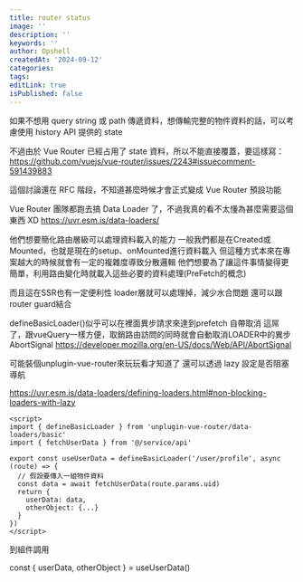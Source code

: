 ```yaml
---
title: router status
image: ''
description: ''
keywords: ''
author: Opshell
createdAt: '2024-09-12'
categories:
tags:
editLink: true
isPublished: false
---
```

如果不想用 query string 或 path 傳遞資料，想傳輸完整的物件資料的話，可以考慮使用 history API 提供的 state

不過由於 Vue Router 已經占用了 state 資料，所以不能直接覆蓋，要這樣寫：
https://github.com/vuejs/vue-router/issues/2243#issuecomment-591439883

這個討論還在 RFC 階段，不知道甚麼時候才會正式變成 Vue Router 預設功能

Vue Router 團隊都跑去搞 Data Loader 了，不過我真的看不太懂為甚麼需要這個東西 XD
https://uvr.esm.is/data-loaders/

他們想要簡化路由層級可以處理資料載入的能力
一般我們都是在Created或Mounted，也就是現在的setup、onMounted進行資料載入
但這種方式本來在專案越大的時候就會有一定的複雜度導致分散邏輯
他們想要為了讓這件事情變得更簡單，利用路由變化時就載入這些必要的資料處理(PreFetch的概念)

而且這在SSR也有一定便利性
loader層就可以處理掉，減少水合問題
還可以跟router guard結合

defineBasicLoader()似乎可以在裡面異步請求來達到prefetch  自帶取消
這屌了，跟vueQuery一樣方便，取銷路由訪問的同時就會自動取消LOADER中的異步 AbortSignal
https://developer.mozilla.org/en-US/docs/Web/API/AbortSignal

可能裝個unplugin-vue-router來玩玩看才知道了
還可以透過 lazy 設定是否阻塞導航

https://uvr.esm.is/data-loaders/defining-loaders.html#non-blocking-loaders-with-lazy

```vue
<script>
import { defineBasicLoader } from 'unplugin-vue-router/data-loaders/basic'
import { fetchUserData } from '@/service/api'

export const useUserData = defineBasicLoader('/user/profile', async (route) => {
  // 假設要傳入一組物件資料
  const data = await fetchUserData(route.params.uid)
  return {
    userData: data,
    otherObject: {...}
  }
})
</script>
```

到組件調用

const {
  userData,
  otherObject
} = useUserData()
